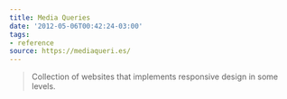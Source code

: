 ```yaml
---
title: Media Queries
date: '2012-05-06T00:42:24-03:00'
tags:
- reference
source: https://mediaqueri.es/
---
```

> Collection of websites that implements responsive design in some levels.
